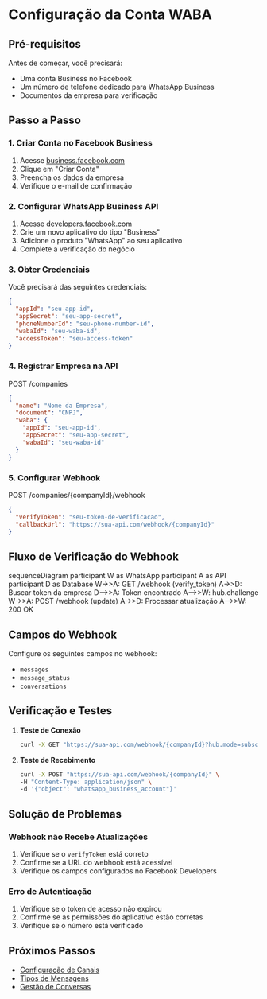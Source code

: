 # Configuração da Conta WABA

## Pré-requisitos

Antes de começar, você precisará:

- Uma conta Business no Facebook
- Um número de telefone dedicado para WhatsApp Business
- Documentos da empresa para verificação

## Passo a Passo

### 1. Criar Conta no Facebook Business

1. Acesse [business.facebook.com](https://business.facebook.com)
2. Clique em "Criar Conta"
3. Preencha os dados da empresa
4. Verifique o e-mail de confirmação

### 2. Configurar WhatsApp Business API

1. Acesse [developers.facebook.com](https://developers.facebook.com)
2. Crie um novo aplicativo do tipo "Business"
3. Adicione o produto "WhatsApp" ao seu aplicativo
4. Complete a verificação do negócio

### 3. Obter Credenciais

Você precisará das seguintes credenciais:

```json
{
  "appId": "seu-app-id",
  "appSecret": "seu-app-secret",
  "phoneNumberId": "seu-phone-number-id",
  "wabaId": "seu-waba-id",
  "accessToken": "seu-access-token"
}
```

### 4. Registrar Empresa na API

<div class="endpoint-container">
  <div class="endpoint-header">
    <span class="method-badge method-post">POST</span>
    <span class="api-url">/companies</span>
  </div>
  <div class="endpoint-body">
    
```json
{
  "name": "Nome da Empresa",
  "document": "CNPJ",
  "waba": {
    "appId": "seu-app-id",
    "appSecret": "seu-app-secret",
    "wabaId": "seu-waba-id"
  }
}
```

  </div>
</div>

### 5. Configurar Webhook

<div class="endpoint-container">
  <div class="endpoint-header">
    <span class="method-badge method-post">POST</span>
    <span class="api-url">/companies/{companyId}/webhook</span>
  </div>
  <div class="endpoint-body">
    
```json
{
  "verifyToken": "seu-token-de-verificacao",
  "callbackUrl": "https://sua-api.com/webhook/{companyId}"
}
```

  </div>
</div>

## Fluxo de Verificação do Webhook

<div class="mermaid">
sequenceDiagram
participant W as WhatsApp
participant A as API
participant D as Database
W->>A: GET /webhook (verify_token)
A->>D: Buscar token da empresa
D-->>A: Token encontrado
A-->>W: hub.challenge
W->>A: POST /webhook (update)
A->>D: Processar atualização
A-->>W: 200 OK
</div>

## Campos do Webhook

Configure os seguintes campos no webhook:

- `messages`
- `message_status`
- `conversations`

## Verificação e Testes

1. **Teste de Conexão**
   ```bash
   curl -X GET "https://sua-api.com/webhook/{companyId}?hub.mode=subscribe&hub.verify_token=seu-token&hub.challenge=challenge_code"
   ```

2. **Teste de Recebimento**
   ```bash
   curl -X POST "https://sua-api.com/webhook/{companyId}" \
   -H "Content-Type: application/json" \
   -d '{"object": "whatsapp_business_account"}'
   ```

## Solução de Problemas

### Webhook não Recebe Atualizações

1. Verifique se o `verifyToken` está correto
2. Confirme se a URL do webhook está acessível
3. Verifique os campos configurados no Facebook Developers

### Erro de Autenticação

1. Verifique se o token de acesso não expirou
2. Confirme se as permissões do aplicativo estão corretas
3. Verifique se o número está verificado

## Próximos Passos

- [Configuração de Canais](./channel-setup.md)
- [Tipos de Mensagens](./message-types.md)
- [Gestão de Conversas](./conversation-management.md) 